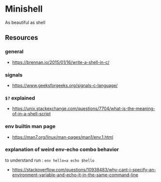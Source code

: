 # Minishell

As beautiful as shell

## Resources
### general
- https://brennan.io/2015/01/16/write-a-shell-in-c/
### signals
- https://www.geeksforgeeks.org/signals-c-language/
### `$?` explained
- https://unix.stackexchange.com/questions/7704/what-is-the-meaning-of-in-a-shell-script
### env builtin man page
- https://man7.org/linux/man-pages/man1/env.1.html
### explanation of weird env-echo combo behavior
to understand run :	`env hello=a echo $hello`
- https://stackoverflow.com/questions/10938483/why-cant-i-specify-an-environment-variable-and-echo-it-in-the-same-command-line
